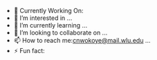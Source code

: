 - 🤖 Currently Working On: 
- 👀 I’m interested in ...
- 🌱 I’m currently learning ...
- 💞️ I’m looking to collaborate on ...
- 📫 How to reach me:cnwokoye@mail.wlu.edu ...
- ⚡ Fun fact: 

<!---
C-nwokoye/C-nwokoye is a ✨ special ✨ repository because its `README.md` (this file) appears on your GitHub profile.
You can click the Preview link to take a look at your changes.
--->
